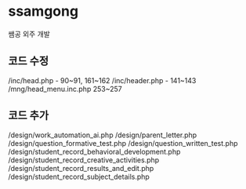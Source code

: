 # ssamgong
쌤공 외주 개발


## 코드 수정
/inc/head.php - 90~91, 161~162
/inc/header.php - 141~143
/mng/head_menu.inc.php 253~257

## 코드 추가
/design/work_automation_ai.php
/design/parent_letter.php
/design/question_formative_test.php
/design/question_written_test.php
/design/student_record_behavioral_development.php
/design/student_record_creative_activities.php
/design/student_record_results_and_edit.php
/design/student_record_subject_details.php